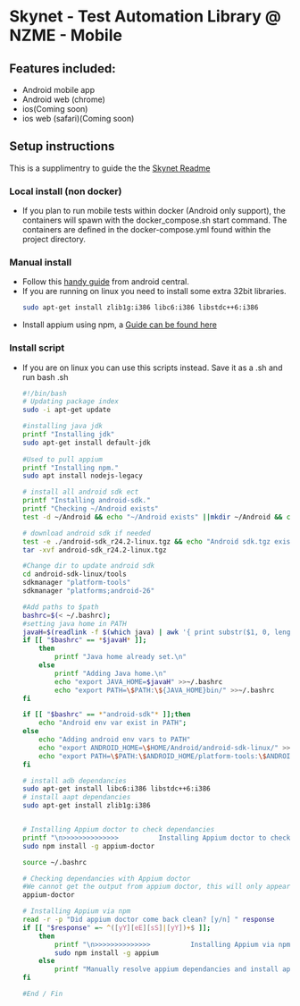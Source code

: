 # **Skynet - Test Automation Library @ NZME - Mobile**

## **Features included:**
* Android mobile app
* Android web (chrome)
* ios(Coming soon)
* ios web (safari)(Coming soon)

## **Setup instructions**
This is a supplimentry to guide the the [Skynet Readme](../README.md)

### **Local install (non docker)** 
* If you plan to run mobile tests within docker (Android only support), the containers will spawn with the docker_compose.sh start command.
  The containers are defined in the docker-compose.yml found within the project directory.

### **Manual install**
* Follow this [handy guide](https://www.androidcentral.com/installing-android-sdk-windows-mac-and-linux-tutorial) from android central.
* If you are running on linux you need to install some extra 32bit libraries. 
    ```bash
    sudo apt-get install zlib1g:i386 libc6:i386 libstdc++6:i386
    ```
* Install appium using npm, a [Guide can be found here](https://www.npmjs.com/package/appium)

### **Install script**
* If you are on linux you can use this scripts instead.
  Save it as a .sh and run bash <filename>.sh
      
    ```bash
    #!/bin/bash
    # Updating package index
    sudo -i apt-get update
    
    #installing java jdk
    printf "Installing jdk"
    sudo apt-get install default-jdk
                                        
    #Used to pull appium
    printf "Installing npm."
    sudo apt install nodejs-legacy
    
    # install all android sdk ect
    printf "Installing android-sdk."
    printf "Checking ~/Android exists"
    test -d ~/Android && echo "~/Android exists" ||mkdir ~/Android && cd ~/Android
    
    # download android sdk if needed
    test -e ./android-sdk_r24.2-linux.tgz && echo "Android sdk.tgz exists." || wget http://dl.google.com/android/android-sdk_r24.2-linux.tgz
    tar -xvf android-sdk_r24.2-linux.tgz
    
    #Change dir to update android sdk
    cd android-sdk-linux/tools
    sdkmanager "platform-tools"
    sdkmanager "platforms;android-26"
    
    #Add paths to $path
    bashrc=$(< ~/.bashrc);
    #setting java home in PATH
    javaH=$(readlink -f $(which java) | awk '{ print substr($1, 0, length($1)-4)}')
    if [[ "$bashrc" == *$javaH* ]];
        then
            printf "Java home already set.\n"
        else
            printf "Adding Java home.\n"
            echo "export JAVA_HOME=$javaH" >>~/.bashrc
            echo "export PATH=\$PATH:\${JAVA_HOME}bin/" >>~/.bashrc
    fi
    
    if [[ "$bashrc" == *"android-sdk"* ]];then
        echo "Android env var exist in PATH";
    else
        echo "Adding android env vars to PATH"
        echo "export ANDROID_HOME=\$HOME/Android/android-sdk-linux/" >>~/.bashrc
        echo "export PATH=\$PATH:\$ANDROID_HOME/platform-tools:\$ANDROID_HOME/tools:\$ANDROID_HOME/build-tools/22.0.1/" >>~/.bashrc
    fi
    
    # install adb dependancies
    sudo apt-get install libc6:i386 libstdc++6:i386
    # install aapt dependancies
    sudo apt-get install zlib1g:i386
    
    
    # Installing Appium doctor to check dependancies
    printf "\n>>>>>>>>>>>>>>          Installing Appium doctor to check dependancies\n"
    sudo npm install -g appium-doctor 
    
    source ~/.bashrc
    
    # Checking dependancies with Appium doctor
    #We cannot get the output from appium doctor, this will only appear in console for the user executing the script.
    appium-doctor
    
    # Installing Appium via npm
    read -r -p "Did appium doctor come back clean? [y/n] " response
    if [[ "$response" =~ ^([yY][eE][sS]|[yY])+$ ]];
        then
            printf "\n>>>>>>>>>>>>>>          Installing Appium via npm\n"
            sudo npm install -g appium 
        else
            printf "Manually resolve appium dependancies and install appium using npm install -g appium.\n" && exit 1    
    fi
    
    #End / Fin
    ```
